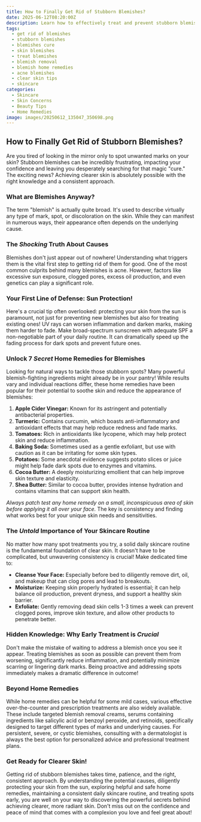 ```yaml
---
title: How to Finally Get Rid of Stubborn Blemishes?
date: 2025-06-12T08:20:00Z
description: Learn how to effectively treat and prevent stubborn blemishes. Discover types, causes, and secret tips for achieving clear, flawless skin fast. Get the cure today!
tags:
  - get rid of blemishes
  - stubborn blemishes
  - blemishes cure
  - skin blemishes
  - treat blemishes
  - blemish removal
  - blemish home remedies
  - acne blemishes
  - clear skin tips
  - skincare
categories:
  - Skincare
  - Skin Concerns
  - Beauty Tips
  - Home Remedies
image: images/20250612_135047_350698.png
---
```


## How to Finally Get Rid of Stubborn Blemishes?

Are you tired of looking in the mirror only to spot unwanted marks on your skin? Stubborn blemishes can be incredibly frustrating, impacting your confidence and leaving you desperately searching for that magic "cure." The exciting news? Achieving clearer skin is absolutely possible with the right knowledge and a consistent approach.

### What are Blemishes Anyway?

The term "blemish" is actually quite broad. It's used to describe virtually any type of mark, spot, or discoloration on the skin. While they can manifest in numerous ways, their appearance often depends on the underlying cause.

### The *Shocking* Truth About Causes

Blemishes don't just appear out of nowhere! Understanding what triggers them is the vital first step to getting rid of them for good. One of the most common culprits behind many blemishes is acne. However, factors like excessive sun exposure, clogged pores, excess oil production, and even genetics can play a significant role.

### Your First Line of Defense: Sun Protection!

Here's a crucial tip often overlooked: protecting your skin from the sun is paramount, not just for preventing new blemishes but also for treating existing ones! UV rays can worsen inflammation and darken marks, making them harder to fade. Make broad-spectrum sunscreen with adequate SPF a non-negotiable part of your daily routine. It can dramatically speed up the fading process for dark spots and prevent future ones.

### Unlock 7 *Secret* Home Remedies for Blemishes

Looking for natural ways to tackle those stubborn spots? Many powerful blemish-fighting ingredients might already be in your pantry! While results vary and individual reactions differ, these home remedies have been popular for their potential to soothe skin and reduce the appearance of blemishes:

1.  **Apple Cider Vinegar:** Known for its astringent and potentially antibacterial properties.
2.  **Turmeric:** Contains curcumin, which boasts anti-inflammatory and antioxidant effects that may help reduce redness and fade marks.
3.  **Tomatoes:** Rich in antioxidants like lycopene, which may help protect skin and reduce inflammation.
4.  **Baking Soda:** Sometimes used as a gentle exfoliant, but use with caution as it can be irritating for some skin types.
5.  **Potatoes:** Some anecdotal evidence suggests potato slices or juice might help fade dark spots due to enzymes and vitamins.
6.  **Cocoa Butter:** A deeply moisturizing emollient that can help improve skin texture and elasticity.
7.  **Shea Butter:** Similar to cocoa butter, provides intense hydration and contains vitamins that can support skin health.

*Always patch test any home remedy on a small, inconspicuous area of skin before applying it all over your face.* The key is consistency and finding what works best for your unique skin needs and sensitivities.

### The *Untold* Importance of Your Skincare Routine

No matter how many spot treatments you try, a solid daily skincare routine is the fundamental foundation of clear skin. It doesn't have to be complicated, but unwavering consistency is crucial! Make dedicated time to:

*   **Cleanse Your Face:** Especially before bed to diligently remove dirt, oil, and makeup that can clog pores and lead to breakouts.
*   **Moisturize:** Keeping skin properly hydrated is essential; it can help balance oil production, prevent dryness, and support a healthy skin barrier.
*   **Exfoliate:** Gently removing dead skin cells 1-3 times a week can prevent clogged pores, improve skin texture, and allow other products to penetrate better.

### Hidden Knowledge: Why Early Treatment is *Crucial*

Don't make the mistake of waiting to address a blemish once you see it appear. Treating blemishes as soon as possible can prevent them from worsening, significantly reduce inflammation, and potentially minimize scarring or lingering dark marks. Being proactive and addressing spots immediately makes a dramatic difference in outcome!

### Beyond Home Remedies

While home remedies can be helpful for some mild cases, various effective over-the-counter and prescription treatments are also widely available. These include targeted blemish removal creams, serums containing ingredients like salicylic acid or benzoyl peroxide, and retinoids, specifically designed to target different types of marks and underlying causes. For persistent, severe, or cystic blemishes, consulting with a dermatologist is always the best option for personalized advice and professional treatment plans.

### Get Ready for Clearer Skin!

Getting rid of stubborn blemishes takes time, patience, and the right, consistent approach. By understanding the potential causes, diligently protecting your skin from the sun, exploring helpful and safe home remedies, maintaining a consistent daily skincare routine, and treating spots early, you are well on your way to discovering the powerful secrets behind achieving clearer, more radiant skin. Don't miss out on the confidence and peace of mind that comes with a complexion you love and feel great about!

